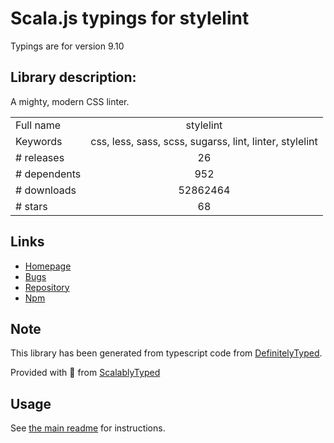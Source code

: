 
# Scala.js typings for stylelint

Typings are for version 9.10

## Library description:
A mighty, modern CSS linter.

|                    |                 |
| ------------------ | :-------------: |
| Full name          | stylelint |
| Keywords           | css, less, sass, scss, sugarss, lint, linter, stylelint |
| # releases         | 26 |
| # dependents       | 952 |
| # downloads        | 52862464 |
| # stars            | 68 |

## Links
- [Homepage](https://stylelint.io)
- [Bugs](https://github.com/stylelint/stylelint/issues)
- [Repository](https://github.com/stylelint/stylelint)
- [Npm](https://www.npmjs.com/package/stylelint)
    


## Note
This library has been generated from typescript code from [DefinitelyTyped](https://definitelytyped.org).

Provided with :purple_heart: from [ScalablyTyped](https://github.com/oyvindberg/ScalablyTyped)

## Usage
See [the main readme](../../readme.md) for instructions.


